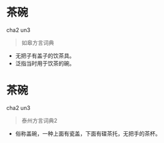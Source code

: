 # 茶碗
cha2 un3
> 如皋方言词典
- 无把子有盖子的饮茶具。
- 泛指当时用于饮茶的碗。


# 茶碗
cha2 un3
> 泰州方言词典2
- 俗称盖碗，一种上面有瓷盖，下面有碟茶托，无把手的茶杯。